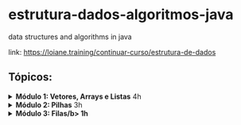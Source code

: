 # estrutura-dados-algoritmos-java
data structures and algorithms in java

link: https://loiane.training/continuar-curso/estrutura-de-dados

## Tópicos:

<details><summary><b> Módulo 1: Vetores, Arrays e Listas</b> 4h</summary>

- [x] Introdução a Estrutura de Dados e Algoritmos
- [x] Vetores e Arrays: Introdução
- [x] Adicionar elemento no final do vetor
- [x] Verificar tamanho e imprimir elementos do vetor
- [x] Obter elemento de uma posição
- [x] Verificar se elemento existe no vetor (busca sequencial)
- [ ] Adicionar elemento em qualquer posição
- [ ] Aumentar capacidade do vetor
- [ ] Remover elemento do vetor
- [ ] Generalizar o tipo do vetor
- [ ] Configurar o tipo do vetor dinamicamente (Generics)
- [ ] API Java: ArrayList
- [ ] Exer 01 método contém
- [ ] Exer 02 método último índice
- [ ] Exer 03 método remove elemento
- [ ] Exer 04 método obtém (get)
- [ ] Exer 05 método remover todos elementos (clear)
- [ ] Exer 06 Contatos – Lista
- [ ] Exer 07 Contatos – ArrayList
  
</details>

<details><summary><b> Módulo 2: Pilhas</b> 3h</summary>

- [ ] Pilhas: Introdução
- [ ] Empilhar elemento (push)
- [ ] Verificar se pilha está vazia
- [ ] Espiar/Verificar elemento do topo (peek)
- [ ] Desempilhar elemento (pop)
- [ ] API Java: Stack
- [ ] Empilha e desempilha
- [ ] Pilhas par ou ímpar
- [ ] Pilha de Livros
- [ ] Stack de Livros
- [ ] Desafio do Palíndromo
- [ ] Desafio dos símbolos balanceados
- [ ] Desafio conversão decimal-binário
- [ ] Desafio Torre de Hanoi
  
</details>

<details><summary><b> Módulo 3: Filas/b> 1h </summary>

- [ ] Filas: Introdução
- [ ] Enfileirar (adicionar) elemento (enqueue)
- [ ] Espiar/Verificar elemento início da fila (peek)
- [ ] Desenfileirar (remover) elemento da fila (dequeue)
- [ ] API Java: Queue
- [ ] Filas com Prioridade
- [ ] API Java: PriorityQueue
  
</details>

